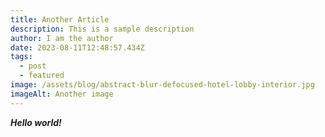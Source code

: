 ```yaml
---
title: Another Article
description: This is a sample description
author: I am the author
date: 2023-08-11T12:48:57.434Z
tags:
  - post
  - featured
image: /assets/blog/abstract-blur-defocused-hotel-lobby-interior.jpg
imageAlt: Another image
---
```

***Hello world!***
